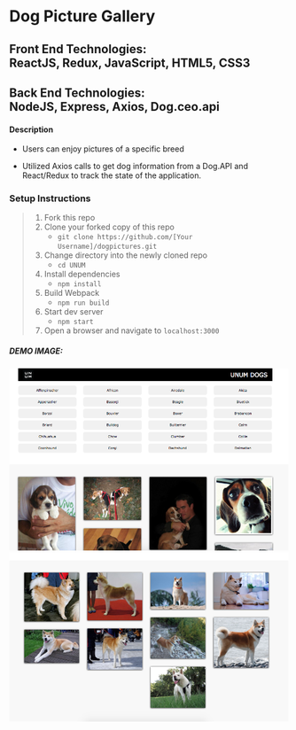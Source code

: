 # Dog Picture Gallery

## Front End Technologies:</br>ReactJS, Redux, JavaScript, HTML5, CSS3
## Back End Technologies:</br>NodeJS, Express, Axios, Dog.ceo.api 

#### Description

- Users can enjoy pictures of a specific breed

- Utilized Axios calls to get dog information from a Dog.API and React/Redux to track the state of the application.


### Setup Instructions

> 1. Fork this repo
> 2. Clone your forked copy of this repo
>    - `git clone https://github.com/[Your Username]/dogpictures.git`
> 3. Change directory into the newly cloned repo
>    - `cd UNUM`
> 4. Install dependencies 
>    - `npm install`
> 5. Build Webpack
>    - `npm run build`
> 6. Start dev server
>    - `npm start`
> 7. Open a browser and navigate to `localhost:3000`

##### DEMO IMAGE: 
![alt text](/main.png "Main")
![alt text](/akita.png "Picture area")
